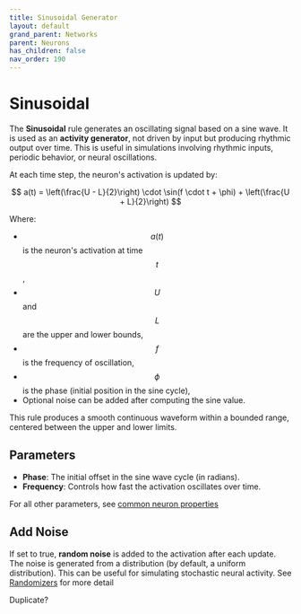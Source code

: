 ```yaml
---
title: Sinusoidal Generator
layout: default
grand_parent: Networks
parent: Neurons
has_children: false
nav_order: 190
---
```


# Sinusoidal

The **Sinusoidal** rule generates an oscillating signal based on a sine wave. It is used as an **activity generator**, not driven by input but producing rhythmic output over time. This is useful in simulations involving rhythmic inputs, periodic behavior, or neural oscillations.

At each time step, the neuron's activation is updated by:

$$
a(t) = \left(\frac{U - L}{2}\right) \cdot \sin(f \cdot t + \phi) + \left(\frac{U + L}{2}\right)
$$

Where:

- $$a(t)$$ is the neuron's activation at time $$t$$,
- $$U$$ and $$L$$ are the upper and lower bounds,
- $$f$$ is the frequency of oscillation,
- $$\phi$$ is the phase (initial position in the sine cycle),
- Optional noise can be added after computing the sine value.

This rule produces a smooth continuous waveform within a bounded range, centered between the upper and lower limits.

## Parameters

- **Phase**: The initial offset in the sine wave cycle (in radians).
- **Frequency**: Controls how fast the activation oscillates over time.

For all other parameters, see [common neuron properties](/docs/network/neurons/index#common-neuron-properties)

## Add Noise

If set to true, **random noise** is added to the activation after each update. The noise is generated from a distribution (by default, a uniform distribution). This can be useful for simulating stochastic neural activity. See [Randomizers](/docs/utilities/randomizers) for more detail

<!-- TODO --> Duplicate?
